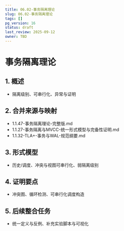 ```yaml
---
title: 06.02-事务隔离理论
slug: 06.02-事务隔离理论
tags: []
pg_version: 16
status: draft
last_review: 2025-09-12
owner: TBD
---
```


# 事务隔离理论

## 1. 概述

- 隔离级别、可串行化、异常与证明

## 2. 合并来源与映射

- 1.1.47-事务隔离理论-完整版.md
- 1.1.27-事务隔离与MVCC-统一形式模型与完备性证明.md
- 1.1.32-TLA+-事务与WAL-规范纲要.md

## 3. 形式模型

- 历史/调度、冲突与视图可串行化、弱隔离级别

## 4. 证明要点

- 冲突图、循环检测、可串行化调度构造

## 5. 后续整合任务

- 统一定义与反例、补充实验脚本与可视化

